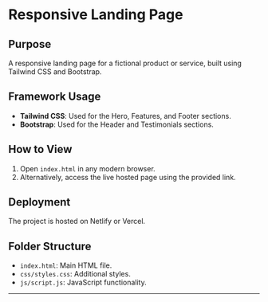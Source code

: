 # Responsive Landing Page

## Purpose
A responsive landing page for a fictional product or service, built using Tailwind CSS and Bootstrap.

## Framework Usage
- **Tailwind CSS**: Used for the Hero, Features, and Footer sections.
- **Bootstrap**: Used for the Header and Testimonials sections.

## How to View
1. Open `index.html` in any modern browser.
2. Alternatively, access the live hosted page using the provided link.

## Deployment
The project is hosted on Netlify or Vercel.

## Folder Structure
- `index.html`: Main HTML file.
- `css/styles.css`: Additional styles.
- `js/script.js`: JavaScript functionality.

---
